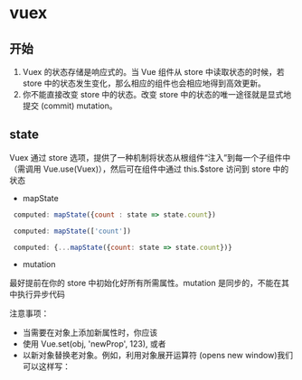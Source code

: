# vuex

## 开始

1. Vuex 的状态存储是响应式的。当 Vue 组件从 store 中读取状态的时候，若 store 中的状态发生变化，那么相应的组件也会相应地得到高效更新。
2. 你不能直接改变 store 中的状态。改变 store 中的状态的唯一途径就是显式地提交 (commit) mutation。

## state

Vuex 通过 store 选项，提供了一种机制将状态从根组件“注入”到每一个子组件中（需调用 Vue.use(Vuex)），然后可在组件中通过 this.$store 访问到 store 中的状态

- mapState

```js
 computed: mapState({count : state => state.count})

 computed: mapState(['count'])

 computed: {...mapState({count: state => state.count})}
```

- mutation

最好提前在你的 store 中初始化好所有所需属性。mutation 是同步的，不能在其中执行异步代码

注意事项：
- 当需要在对象上添加新属性时，你应该
-  使用 Vue.set(obj, 'newProp', 123), 或者
- 以新对象替换老对象。例如，利用对象展开运算符 (opens new window)我们可以这样写：
